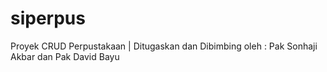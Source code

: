 # siperpus
Proyek CRUD Perpustakaan  |  Ditugaskan dan Dibimbing oleh : Pak Sonhaji Akbar dan Pak David Bayu
